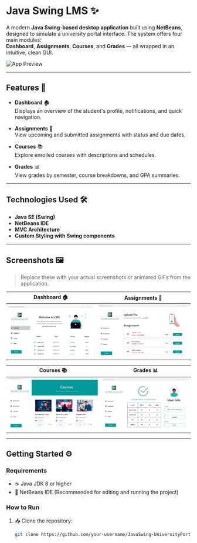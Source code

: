 # Java Swing LMS ✨

A modern **Java Swing-based desktop application** built using **NetBeans**, designed to simulate a university portal interface. The system offers four main modules:  
**Dashboard**, **Assignments**, **Courses**, and **Grades** — all wrapped in an intuitive, clean GUI.

![App Preview](./screenshots/preview.gif) <!-- Add your own animated GIF here -->

---

## Features 🚀

- **Dashboard** 🏠  
  Displays an overview of the student's profile, notifications, and quick navigation.

- **Assignments** 📝  
  View upcoming and submitted assignments with status and due dates.

- **Courses** 📚  
  Explore enrolled courses with descriptions and schedules.

- **Grades** 📊  
  View grades by semester, course breakdowns, and GPA summaries.

---

## Technologies Used 🛠️

- **Java SE (Swing)**  
- **NetBeans IDE**  
- **MVC Architecture**  
- **Custom Styling with Swing components**

---

## Screenshots 🖼️

> Replace these with your actual screenshots or animated GIFs from the application.

| Dashboard 🏠 | Assignments 📝 |
|-------------|----------------|
| ![dashboard](./screenshots/dashboard.png) | ![assignments](./screenshots/assignments.png) |

| Courses 📚 | Grades 📊 |
|------------|------------|
| ![courses](./screenshots/courses.png) | ![grades](./screenshots/grades.png) |

---

## Getting Started ⚙️

### Requirements

- ☕ Java JDK 8 or higher  
- 🧰 NetBeans IDE (Recommended for editing and running the project)

### How to Run

1. 📥 Clone the repository:
   ```bash
   git clone https://github.com/your-username/JavaSwing-UniversityPortal.git
